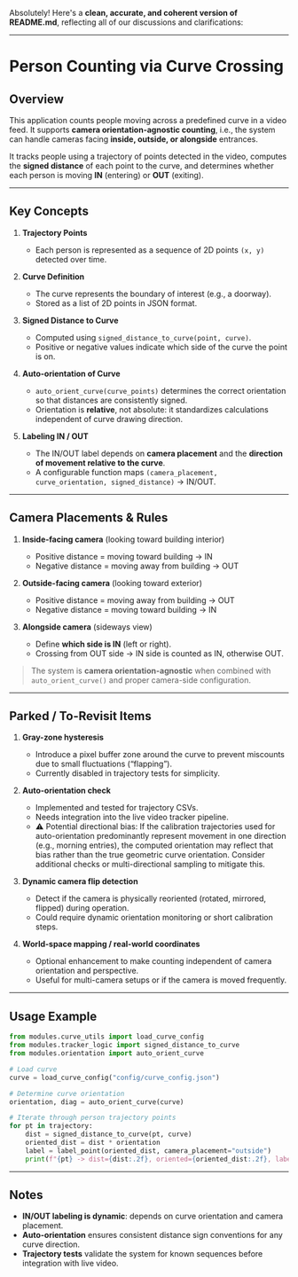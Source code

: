 Absolutely! Here's a **clean, accurate, and coherent version of README.md**, reflecting all of our discussions and clarifications:

---

# Person Counting via Curve Crossing

## **Overview**

This application counts people moving across a predefined curve in a video feed. It supports **camera orientation-agnostic counting**, i.e., the system can handle cameras facing **inside, outside, or alongside** entrances.

It tracks people using a trajectory of points detected in the video, computes the **signed distance** of each point to the curve, and determines whether each person is moving **IN** (entering) or **OUT** (exiting).

---

## **Key Concepts**

1. **Trajectory Points**

   * Each person is represented as a sequence of 2D points `(x, y)` detected over time.

2. **Curve Definition**

   * The curve represents the boundary of interest (e.g., a doorway).
   * Stored as a list of 2D points in JSON format.

3. **Signed Distance to Curve**

   * Computed using `signed_distance_to_curve(point, curve)`.
   * Positive or negative values indicate which side of the curve the point is on.

4. **Auto-orientation of Curve**

   * `auto_orient_curve(curve_points)` determines the correct orientation so that distances are consistently signed.
   * Orientation is **relative**, not absolute: it standardizes calculations independent of curve drawing direction.

5. **Labeling IN / OUT**

   * The IN/OUT label depends on **camera placement** and the **direction of movement relative to the curve**.
   * A configurable function maps `(camera_placement, curve_orientation, signed_distance)` → IN/OUT.

---

## **Camera Placements & Rules**

1. **Inside-facing camera** (looking toward building interior)

   * Positive distance = moving toward building → IN
   * Negative distance = moving away from building → OUT

2. **Outside-facing camera** (looking toward exterior)

   * Positive distance = moving away from building → OUT
   * Negative distance = moving toward building → IN

3. **Alongside camera** (sideways view)

   * Define **which side is IN** (left or right).
   * Crossing from OUT side → IN side is counted as IN, otherwise OUT.

> The system is **camera orientation-agnostic** when combined with `auto_orient_curve()` and proper camera-side configuration.

---

## **Parked / To-Revisit Items**

1. **Gray-zone hysteresis**

   * Introduce a pixel buffer zone around the curve to prevent miscounts due to small fluctuations (“flapping”).
   * Currently disabled in trajectory tests for simplicity.

2. **Auto-orientation check**

   * Implemented and tested for trajectory CSVs.
   * Needs integration into the live video tracker pipeline.
   * ⚠️ Potential directional bias: If the calibration trajectories used for auto-orientation predominantly represent movement in one direction (e.g., morning entries), the computed orientation may reflect that bias rather than the true geometric curve orientation. Consider additional checks or multi-directional sampling to mitigate this.

3. **Dynamic camera flip detection**

   * Detect if the camera is physically reoriented (rotated, mirrored, flipped) during operation.
   * Could require dynamic orientation monitoring or short calibration steps.

4. **World-space mapping / real-world coordinates**

   * Optional enhancement to make counting independent of camera orientation and perspective.
   * Useful for multi-camera setups or if the camera is moved frequently.

---

## **Usage Example**

```python
from modules.curve_utils import load_curve_config
from modules.tracker_logic import signed_distance_to_curve
from modules.orientation import auto_orient_curve

# Load curve
curve = load_curve_config("config/curve_config.json")

# Determine curve orientation
orientation, diag = auto_orient_curve(curve)

# Iterate through person trajectory points
for pt in trajectory:
    dist = signed_distance_to_curve(pt, curve)
    oriented_dist = dist * orientation
    label = label_point(oriented_dist, camera_placement="outside")
    print(f"{pt} -> dist={dist:.2f}, oriented={oriented_dist:.2f}, label={label}")
```

---

## **Notes**

* **IN/OUT labeling is dynamic**: depends on curve orientation and camera placement.
* **Auto-orientation** ensures consistent distance sign conventions for any curve direction.
* **Trajectory tests** validate the system for known sequences before integration with live video.

